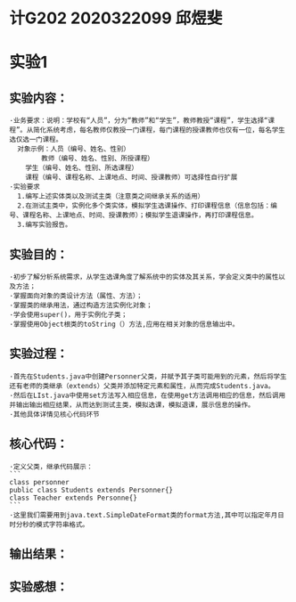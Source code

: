 # 计G202 2020322099 邱煜斐
# 实验1

## 实验内容：
    ·业务要求：说明：学校有“人员”，分为“教师”和“学生”，教师教授“课程”，学生选择“课程”。从简化系统考虑，每名教师仅教授一门课程，每门课程的授课教师也仅有一位，每名学生选仅选一门课程。
      对象示例：人员（编号、姓名、性别）
     		教师（编号、姓名、性别、所授课程）
		学生（编号、姓名、性别、所选课程）
		课程（编号、课程名称、上课地点、时间、授课教师）可选择性自行扩展
    ·实验要求
      1.编写上述实体类以及测试主类（注意类之间继承关系的适用）
      2.在测试主类中，实例化多个类实体，模拟学生选课操作、打印课程信息（信息包括：编号、课程名称、上课地点、时间、授课教师）；模拟学生退课操作，再打印课程信息。
      3.编写实验报告。
      
## 实验目的：
    ·初步了解分析系统需求，从学生选课角度了解系统中的实体及其关系，学会定义类中的属性以及方法；
    ·掌握面向对象的类设计方法（属性、方法）；
    ·掌握类的继承用法，通过构造方法实例化对象；
    ·学会使用super()，用于实例化子类；
    ·掌握使用Object根类的toString（）方法,应用在相关对象的信息输出中。
## 实验过程：
    ·首先在Students.java中创建Personner父类，并赋予其子类可能用到的元素，然后将学生还有老师的类继承（extends）父类并添加特定元素和属性，从而完成Students.java。
    ·然后在LIst.java中使用set方法写入相应信息，在使用get方法调用相应的信息，然后调用并输出输出相应结果，从而达到测试主类，模拟选课，模拟退课，展示信息的操作。
    ·其他具体详情见核心代码环节
## 核心代码：
    ·定义父类，继承代码展示：
    ```
    class personner
    public class Students extends Personner{}
    class Teacher extends Personne{}
    ```
    ·这里我们需要用到java.text.SimpleDateFormat类的format方法,其中可以指定年月日时分秒的模式字符串格式。
## 输出结果：
## 实验感想：
